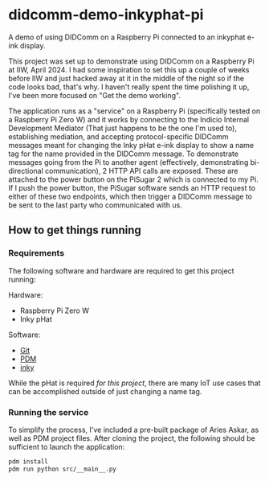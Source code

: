 # didcomm-demo-inkyphat-pi
A demo of using DIDComm on a Raspberry Pi connected to an inkyphat e-ink
display.

This project was set up to demonstrate using DIDComm on a Raspberry Pi at IIW,
April 2024. I had some inspiration to set this up a couple of weeks before IIW
and just hacked away at it in the middle of the night so if the code looks bad,
that's why. I haven't really spent the time polishing it up, I've been more
focused on "Get the demo working".

The application runs as a "service" on a Raspberry Pi (specifically tested on a
Raspberry Pi Zero W) and it works by connecting to the Indicio Internal
Development Mediator (That just happens to be the one I'm used to),
establishing mediation, and accepting protocol-specific DIDComm messages meant
for changing the Inky pHat e-ink display to show a name tag for the name
provided in the DIDComm message. To demonstrate messages going from the Pi to
another agent (effectively, demonstrating bi-directional communication), 2 HTTP
API calls are exposed. These are attached to the power button on the PiSugar 2
which is connected to my Pi. If I push the power button, the PiSugar software
sends an HTTP request to either of these two endpoints, which then trigger a
DIDComm message to be sent to the last party who communicated with us.

## How to get things running

### Requirements
The following software and hardware are required to get this project running:

Hardware:
- Raspberry Pi Zero W
- Inky pHat

Software:
- [Git](https://git-scm.com/)
- [PDM](https://pdm-project.org/en/latest/)
- [inky](https://learn.pimoroni.com/article/getting-started-with-inky-phat)

While the pHat is required *for this project*, there are many IoT use cases
that can be accomplished outside of just changing a name tag.

### Running the service
To simplify the process, I've included a pre-built package of Aries Askar, as
well as PDM project files. After cloning the project, the following should be
sufficient to launch the application:

```bash
pdm install
pdm run python src/__main__.py
```
